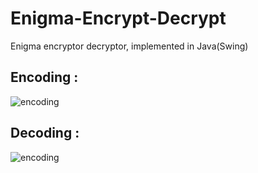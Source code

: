 # Enigma-Encrypt-Decrypt
Enigma encryptor decryptor, implemented in Java(Swing)

## Encoding :
![encoding](https://github.com/maifeeulasad/Enigma-Emulator/blob/gh_pages/result/encoding.gif)

## Decoding :
![encoding](https://github.com/maifeeulasad/Enigma-Emulator/blob/gh_pages/result/decoding.gif)
